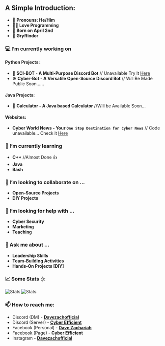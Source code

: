 ## A Simple Introduction:
- 👨 **Pronouns: He/Him**
- 👨‍💻 **Love Programming**
- 🎂 **Born on April 2nd**
- 🦅 **Gryffindor**

### 💻 I’m currently working on

#### Python Projects:

- 🤖 **SCI-BOT - A Multi-Purpose Discord Bot** // Unavailable Try It [Here](https://invite.gg/cyberefficient)
- ⚙  **Cyber-Bot - A Versatile Open-Source Discord Bot** // Will Be Made Public Soon......


#### Java Projects:

- 🧮 **Calculator - A Java based Calculator** //Will be Available Soon...

#### Websites:

- **Cyber World News - Your `One Stop Destination for Cyber News`** // Code unavailable...  Check it [Here](https://cyberworld.news)


### 🌱 I’m currently learning 
- **C++** //Almost Done 👍
- **Java**
- **Bash**


### 👯 I’m looking to collaborate on ...
- **Open-Source Projects**
- **DIY Projects**


### 🤔 I’m looking for help with ...
- **Cyber Security**
- **Marketing**
- **Teaching**

### 💬 Ask me about ...
- **Leadership Skills**
- **Team-Building Activities**
- **Hands-On Projects [DIY]**


### 📈 Some Stats :):
<img align="left" src="https://github-readme-stats.vercel.app/api/top-langs/?username=Davezacofficial&layout=compact&show_icons=true&theme=radical" alt="Stats" />
<img align="center" src="https://github-readme-stats.vercel.app/api?username=Davezacofficial&show_icons=true&theme=radical" alt="Stats" />
                                                                                                                                       
                                                                                                                                       
### 📫 How to reach me: 
- Discord (DM) - **[Davezachofficial](https://dsc.bio/entrepreneur)**
- Discord (Server) - **[Cyber Efficient](https://invite.gg/cyberefficient)**
- Facebook (Personal) - **[Dave Zachariah](https://www.facebook.com/dave.zachariah.5)**
- Facebook (Page) - **[Cyber Efficient](https://www.facebook.com/CyberEfficient)**
- Instagram - **[Davezachofficial](https://www.instagram.com/davezachofficial)**



